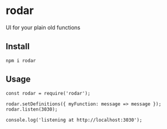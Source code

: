 # rodar

UI for your plain old functions

## Install

```
npm i rodar
```

## Usage

```
const rodar = require('rodar');

rodar.setDefinitions({ myFunction: message => message });
rodar.listen(3030);

console.log('listening at http://localhost:3030');
```
